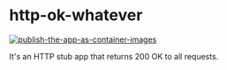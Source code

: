 # http-ok-whatever

[![publish-the-app-as-container-images](https://github.com/mazgi/http-ok-whatever/actions/workflows/publish-the-app-as-container-images.yaml/badge.svg)](https://github.com/mazgi/http-ok-whatever/actions/workflows/publish-the-app-as-container-images.yaml)

It's an HTTP stub app that returns 200 OK to all requests.

